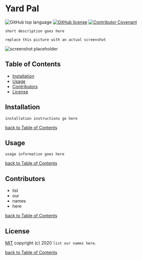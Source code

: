 # Yard Pal

![GitHub top language](https://img.shields.io/github/languages/top/s-suresh-kumar/yard-pal)
[![GitHub license](https://img.shields.io/github/license/s-suresh-kumar/yard-pal)](LICENSE)
[![Contributor Covenant](https://img.shields.io/badge/Contributor%20Covenant-v2.0%20adopted-ff69b4.svg)](code_of_conduct.md)

```short description goes here```

```replace this picture with an actual screenshot```

![screenshot placeholder](https://placekitten.com/500/500)

## Table of Contents

- [Installation](#installation)
- [Usage](#usage)
- [Contributors](#contributing)
- [License](#license)

## Installation

```installation instructions go here```

[back to Table of Contents](#table-of-contents)

## Usage

```usage information goes here```

[back to Table of Contents](#table-of-contents)

## Contributors

- list
- our
- names
- here

[back to Table of Contents](#table-of-contents)

## License

[MIT](LICENSE) copyright (c) 2020 ```list our names here```.

[back to Table of Contents](#table-of-contents)
